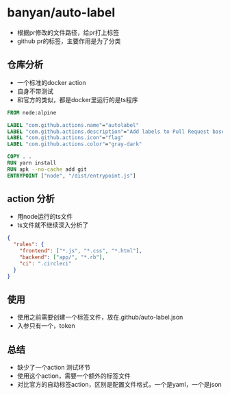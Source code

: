 # banyan/auto-label

- 根据pr修改的文件路径，给pr打上标签
- github pr的标签，主要作用是为了分类


## 仓库分析

- 一个标准的docker action
- 自身不带测试
- 和官方的类似，都是docker里运行的是ts程序

```Dockerfile
FROM node:alpine

LABEL "com.github.actions.name"="autolabel"
LABEL "com.github.actions.description"="Add labels to Pull Request based on matched file patterns"
LABEL "com.github.actions.icon"="flag"
LABEL "com.github.actions.color"="gray-dark"

COPY . .
RUN yarn install
RUN apk --no-cache add git
ENTRYPOINT ["node", "/dist/entrypoint.js"]
```

## action 分析

- 用node运行的ts文件
- ts文件就不继续深入分析了

```json
{
  "rules": {
    "frontend": ["*.js", "*.css", "*.html"],
    "backend": ["app/", "*.rb"],
    "ci": ".circleci"
  }
}
```

## 使用

- 使用之前需要创建一个标签文件，放在.github/auto-label.json
- 入参只有一个，token

## 总结

- 缺少了一个action 测试环节
- 使用这个action，需要一个额外的标签文件
- 对比官方的自动标签action，区别是配置文件格式，一个是yaml，一个是json
